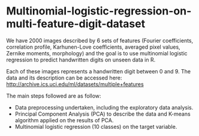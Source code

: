 # Multinomial-logistic-regression-on-multi-feature-digit-dataset
We have 2000 images described by 6 sets of features (Fourier coefficients, correlation profile, Karhunen-Love coefficients, averaged pixel values, Zernike moments, morphology) and the goal is to use multinomial logistic regression to predict  handwritten digits on unseen data in R.

Each of these images represents a handwritten digit between 0 and 9. The data and its description can be accessed here: http://archive.ics.uci.edu/ml/datasets/multiple+features

The main steps followed are as follow:

- Data preprocessing undertaken, including the exploratory data analysis.
- Principal Component Analysis (PCA) to describe the data and K-means algorithm applied on the results of PCA.
- Multinomial logistic regression (10 classes) on the target variable.

